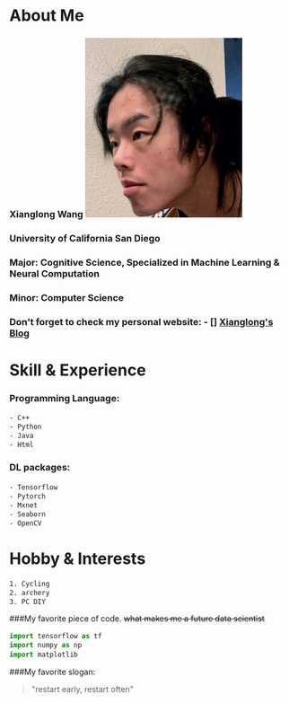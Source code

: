 # About Me
### Xianglong Wang ![me](/me.jpg)
### University of California San Diego   
### Major: Cognitive Science, Specialized in Machine Learning & Neural Computation  
### Minor: Computer Science 


### Don't forget to check my personal website: - [] [Xianglong's Blog](https://xiw019.com)  

# Skill & Experience  
### Programming Language: 
    - C++ 
    - Python 
    - Java 
    - Html  
     
### DL packages: 
    - Tensorflow 
    - Pytorch 
    - Mxnet 
    - Seaborn 
    - OpenCV

# Hobby & Interests
    1. Cycling
    2. archery 
    3. PC DIY
  
###My favorite piece of code. ~~what makes me a future data scientist~~
```python
import tensorflow as tf
import numpy as np
import matplotlib
```
###My favorite slogan:
> "restart early, restart often"  


